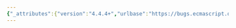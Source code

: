 ```yaml
---
{"_attributes":{"version":"4.4.4+","urlbase":"https://bugs.ecmascript.org/","maintainer":"dherman@mozilla.com"},"bug":{"bug_id":1280,"creation_ts":"2013-03-09 14:47:00 -0800","short_desc":"9.3.13. Typo (in step 2): construtor => constructor","delta_ts":"2013-05-14 18:13:24 -0700","product":"Draft for 6th Edition","component":"editorial issue","version":"Rev 14: March 8, 2013 Draft","rep_platform":"All","op_sys":"All","bug_status":"RESOLVED","resolution":"FIXED","priority":"Normal","bug_severity":"enhancement","everconfirmed":true,"reporter":{"uid":"waldron.rick","name":"Rick Waldron"},"assigned_to":{"uid":"allen","name":"Allen Wirfs-Brock"},"cc":"waldron.rick","long_desc":[{"commentid":3410,"comment_count":0,"who":{"uid":"waldron.rick","name":"Rick Waldron"},"bug_when":"2013-03-09 14:47:15 -0800"},{"commentid":3816,"comment_count":1,"who":{"uid":"allen","name":"Allen Wirfs-Brock"},"bug_when":"2013-05-12 16:55:05 -0700","thetext":"fixed in rev15 editor's draft"},{"commentid":3906,"comment_count":2,"who":{"uid":"allen","name":"Allen Wirfs-Brock"},"bug_when":"2013-05-14 18:13:24 -0700","thetext":"resolved in rev 15, May 14, 2013 draft"}]}}
---
```

